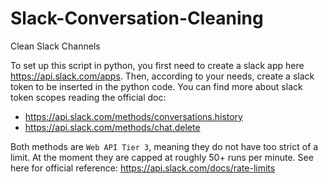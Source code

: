 # Slack-Conversation-Cleaning
Clean Slack Channels

To set up this script in python, you first need to create a slack app here https://api.slack.com/apps.
Then, according to your needs, create a slack token to be inserted in the python code. You can find more about slack token scopes reading the official doc:
- https://api.slack.com/methods/conversations.history
- https://api.slack.com/methods/chat.delete

Both methods are ```Web API Tier 3```, meaning they do not have too strict of a limit. At the moment they are capped at roughly 50+ runs per minute. See here for official reference: https://api.slack.com/docs/rate-limits
